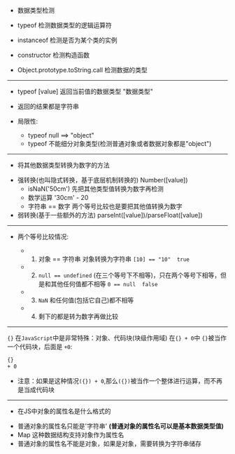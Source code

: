 - 数据类型检测

- typeof 检测数据类型的逻辑运算符
- instanceof 检测是否为某个类的实例
- constructor 检测构造函数
- Object.prototype.toString.call 检测数据的类型

---

- typeof [value] 返回当前值的数据类型 "数据类型"

- 返回的结果都是字符串
- 局限性:
  + typeof null ==> "object"
  + typeof 不能细分对象类型(检测普通对象或者数据对象都是"object")

---

- 将其他数据类型转换为数字的方法

+ 强转换(也叫隐式转换，基于底层机制转换的) Number([value])
  + isNaN('50cm') 先把其他类型值转换为数字再检测
  + 数学运算 '30cm' - 20
  + 字符串 == 数字 两个等号比较也是要把其他值转换为数字
 + 弱转换(基于一些额外的方法) parseInt([value])/parseFloat([value])

---

- 两个等号比较情况:

  * 1. 对象 == 字符串 对象转换为字符串 `[10] == "10"  true`
  * 2. `null == undefined` (在三个等号下不相等)，只在两个等号下相等，但是和其他任何值都不相等 `0 == null  false`
  * 3.  `NaN` 和任何值(包括它自己)都不相等 
  * 4. 剩下的都是转为数字再做比较

---

`{}` 在`JavaScript`中是非常特殊：对象、代码块(块级作用域)
在`{} + 0`中 `{}`被当作一个代码块，后面是 `+0`:
```bash
{}
+ 0
```

 + 注意：如果是这种情况`({}) + 0`,那么`({})`被当作一个整体进行运算，而不再是当成代码块

---

- 在JS中对象的属性名是什么格式的
 + 普通对象的属性名只能是'字符串' **(普通对象的属性名可以是基本数据类型值)**
 + Map 这种数据结构支持对象作为属性名
 + 普通对象的属性名不能是对象，如果是对象，需要转换为字符串储存